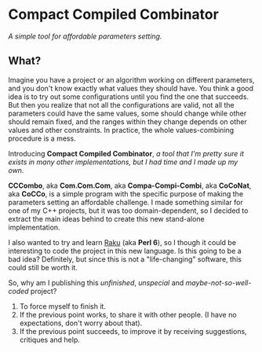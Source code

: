 # Compact Compiled Combinator
*A simple tool for affordable parameters setting.*

## What?
Imagine you have a project or an algorithm working on different parameters, and you don't know exactly what values they should have. You think a good idea is to try out some configurations until you find the one that succeeds. But then you realize that not all the configurations are valid, not all the parameters could have the same values, some should change while other should remain fixed, and the ranges within they change depends on other values and other constraints.
In practice, the whole values-combining procedure is a mess.

Introducing **Compact Compiled Combinator**, *a tool that I'm pretty sure it exists in many other implementations, but I had time and I made up my own.*

**CCCombo**, aka **Com.Com.Com**, aka **Compa-Compi-Combi**, aka **CoCoNat**, aka **CoCCo**, is a simple program with the specific purpose of making the parameters setting an affordable challenge. I made something similar for one of my C++ projects, but it was too domain-dependent, so I decided to extract the main ideas behind to create this new stand-alone implementation.

I also wanted to try and learn [Raku](https://raku.org/) (aka **Perl 6**), so I though it could be interesting to code the project in this new language.
Is this going to be a bad idea? Definitely, but since this is not a "life-changing" software, this could still be worth it.

So, why am I publishing this *unfinished*, *unspecial* and *maybe-not-so-well-coded* project?
1. To force myself to finish it.
2. If the previous point works, to share it with other people. (I have no expectations, don't worry about that).
3. If the previous point succeeds, to improve it by receiving suggestions, critiques and help.
